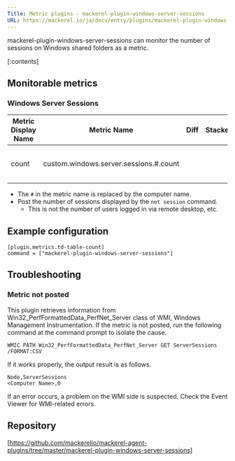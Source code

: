 ```yaml
---
Title: Metric plugins - mackerel-plugin-windows-server-sessions
URL: https://mackerel.io/ja/docs/entry/plugins/mackerel-plugin-windows-server-sessions
---
```


mackerel-plugin-windows-server-sessions can monitor the number of sessions on Windows shared folders as a metric.

[:contents]

<h2 id="metrics">Monitorable metrics</h2>

### Windows Server Sessions

| Metric Display Name | Metric Name | Diff | Stacked | Description |
| --- | --- | ---- | --- | --- |
| count | custom.windows.server.sessions.#.count |  |  | Number of shared folder sessions |

- The `#` in the metric name is replaced by the computer name.
- Post the number of sessions displayed by the `net session` command.
  - This is not the number of users logged in via remote desktop, etc.


<h2 id="config">Example configuration</h2>

```
[plugin.metrics.td-table-count]
command = ["mackerel-plugin-windows-server-sessions"]
```

<h2 id="troubleshoot">Troubleshooting</h2>

### Metric not posted

This plugin retrieves information from Win32_PerfFormattedData_PerfNet_Server class of WMI, Windows Management Instrumentation. If the metric is not posted, run the following command at the command prompt to isolate the cause.

`WMIC PATH Win32_PerfFormattedData_PerfNet_Server GET ServerSessions /FORMAT:CSV`

If it works properly, the output result is as follows.

```
Node,ServerSessions
<Computer Name>,0
```

If an error occurs, a problem on the WMI side is suspected. Check the Event Viewer for WMI-related errors.


<h2 id="repository">Repository</h2>

[https://github.com/mackerelio/mackerel-agent-plugins/tree/master/mackerel-plugin-windows-server-sessions]
